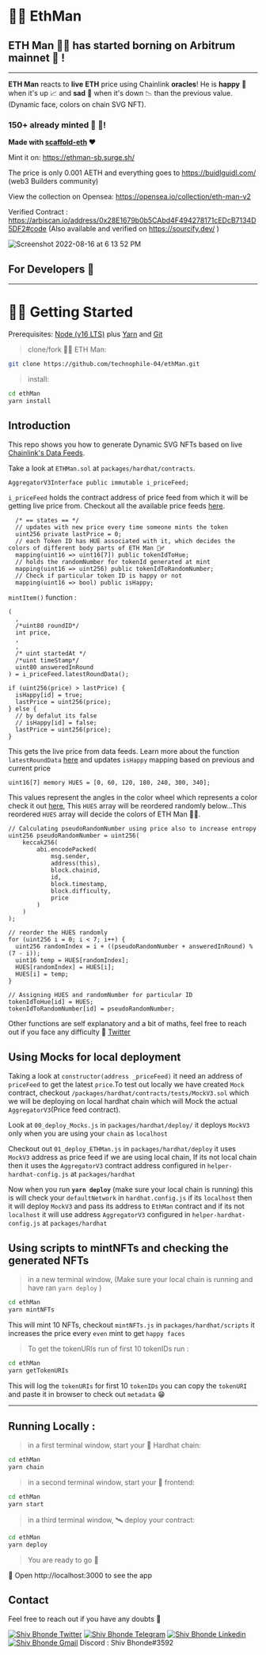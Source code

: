 # 🧍‍♂️ EthMan

## ETH Man 🧍‍♂️ has started borning on Arbitrum mainnet 🎉 !

---

**ETH Man** reacts to **live** **ETH** price using Chainlink **oracles**! He is **happy** 🙂 when it's up 📈 and **sad** 🙁 when it's down 📉 than the previous value. (Dynamic face, colors on chain SVG NFT). 

### **150+ already minted 🫣 🫣!**

**Made with [scaffold-eth](https://github.com/scaffold-eth/scaffold-eth]) ❤️**

Mint it on: https://ethman-sb.surge.sh/

The price is only 0.001 AETH and everything goes to https://buidlguidl.com/ (web3 Builders community)

View the collection on Opensea: https://opensea.io/collection/eth-man-v2

Verified Contract : https://arbiscan.io/address/0x28E1679b0b5CAbd4F494278171cEDcB7134D5DF2#code
(Also available and verified on https://sourcify.dev/ )

![Screenshot 2022-08-16 at 6 13 52 PM](https://user-images.githubusercontent.com/80153681/185744895-de73a431-1cb4-423f-94f9-5e4fbd2d2aa3.jpg)


## For Developers 👋
---

# 🏄‍♂️ Getting Started

Prerequisites: [Node (v16 LTS)](https://nodejs.org/en/download/) plus [Yarn](https://classic.yarnpkg.com/en/docs/install/) and [Git](https://git-scm.com/downloads)

> clone/fork 🧍‍♂️ ETH Man:

```bash
git clone https://github.com/technophile-04/ethMan.git
```

> install:

```bash
cd ethMan
yarn install
```
## Introduction 
This repo shows you how to generate Dynamic SVG NFTs based on live [Chainlink's Data Feeds](https://docs.chain.link/docs/get-the-latest-price/).

Take a look at `ETHMan.sol` at `packages/hardhat/contracts`.
```solidity
AggregatorV3Interface public immutable i_priceFeed;
```
`i_priceFeed` holds the contract address of price feed from which it will be getting live price from. Checkout all the available price feeds [here](https://docs.chain.link/docs/ethereum-addresses/). 


```solidity 
  /* == states == */
  // updates with new price every time someone mints the token 
  uint256 private lastPrice = 0;
  // each Token ID has HUE associated with it, which decides the colors of different body parts of ETH Man 🧍‍♂️
  mapping(uint16 => uint16[7]) public tokenIdToHue;
  // holds the randomNumber for tokenId generated at mint
  mapping(uint16 => uint256) public tokenIdToRandomNumber;
  // Check if particular token ID is happy or not
  mapping(uint16 => bool) public isHappy;
```

`mintItem()` function : 
```solidity
(
  ,
  /*uint80 roundID*/
  int price,
  ,
  ,
  /* uint startedAt */
  /*uint timeStamp*/
  uint80 answeredInRound
) = i_priceFeed.latestRoundData();

if (uint256(price) > lastPrice) {
  isHappy[id] = true;
  lastPrice = uint256(price);
} else {
  // by defalut its false
  // isHappy[id] = false;
  lastPrice = uint256(price);
}

```
This gets the live price from data feeds. Learn more about the function `latestRoundData` [here](https://docs.chain.link/docs/price-feeds-api-reference/#latestrounddata) and updates `isHappy` mapping based on previous and current price

```solidity
uint16[7] memory HUES = [0, 60, 120, 180, 240, 300, 340];
```
This values represent the angles in the color wheel which represents a color check it out [here](https://www.researchgate.net/profile/Jack-Jiang-6/publication/259245149/figure/fig5/AS:541610991931392@1506141531460/A-Two-dimensional-hue-wheel-indicating-perceived-color-and-the-corresponding-hue-angle.png), This `HUES` array will be reordered randomly below...This reordered `HUES` array will decide the colors of ETH Man 🧍‍♂️.


```solidity 
// Calculating pseudoRandomNumber using price also to increase entropy
uint256 pseudoRandomNumber = uint256(
    keccak256(
        abi.encodePacked(
            msg.sender,
            address(this),
            block.chainid,
            id,
            block.timestamp,
            block.difficulty,
            price
        )
    )
);

// reorder the HUES randomly
for (uint256 i = 0; i < 7; i++) {
  uint256 randomIndex = i + ((pseudoRandomNumber + answeredInRound) % (7 - i));
  uint16 temp = HUES[randomIndex];
  HUES[randomIndex] = HUES[i];
  HUES[i] = temp;
}

// Assigning HUES and randomNumber for particular ID
tokenIdToHue[id] = HUES;
tokenIdToRandomNumber[id] = pseudoRandomNumber;
```

Other functions are self explanatory and a bit of maths, feel free to reach out if you face any difficulty 🙌 [Twitter](https://twitter.com/ShivBhonde)

## Using Mocks for local deployment
Taking a look at `constructor(address _priceFeed)` it need an address of `priceFeed` to get the latest `price`.To test out locally we have created `Mock` contract, checkout `/packages/hardhat/contracts/tests/MockV3.sol` which we will be deploying on local hardhat chain which will Mock the actual `AggregatorV3`(Price feed contract).

Look at `00_deploy_Mocks.js` in `packages/hardhat/deploy/` it deploys `MockV3` only when you are using your `chain` as `localhost`

Checkout out `01_deploy_ETHMan.js` in `packages/hardhat/deploy` it uses `MockV3` address as price feed if we are using local chain, If its not local chain then it uses the `AggregatorV3` contract address configured in `helper-hardhat-config.js` at `packages/hardhat`

Now when you run **`yarn deploy`** (make sure your local chain is running) this is will check your `defaultNetwork` in `hardhat.config.js` if its `localhost` then it will deploy `MockV3` and pass its address to `EthMan` contract and if its not `localhost` it will use address `AggregatorV3` configured in `helper-hardhat-config.js` at `packages/hardhat`

## Using scripts to mintNFTs and checking the generated NFTs

> in a new terminal window, (Make sure your local chain is running and have ran `yarn deploy` )

```bash
cd ethMan
yarn mintNFTs
```

This will mint 10 NFTs, checkout `mintNFTs.js` in `packages/hardhat/scripts` it increases the price every `even` mint to get `happy faces`

> To get the tokenURIs run of first 10 tokenIDs run : 

```bash
cd ethMan
yarn getTokenURIs
```
This will log the `tokenURIs` for first 10 `tokenIDs` you can copy the `tokenURI` and paste it in browser to check out `metadata` 😁

---
## Running Locally : 

> in a first terminal window, start your 👷‍ Hardhat chain:

```bash
cd ethMan
yarn chain
```


> in a second terminal window, start your 📱 frontend:

```bash
cd ethMan
yarn start
```

> in a third terminal window, 🛰 deploy your contract:

```bash
cd ethMan
yarn deploy
```

> You are ready to go 🚀

📱 Open http://localhost:3000 to see the app

## Contact

Feel free  to reach out if you have any doubts 🙌


[![Shiv Bhonde Twitter](https://img.shields.io/badge/Twitter-1DA1F2?style=for-the-badge&logo=twitter&logoColor=white)](https://twitter.com/ShivBhonde)
[![Shiv Bhonde Telegram](https://img.shields.io/badge/Telegram-2CA5E0?style=for-the-badge&logo=telegram&logoColor=white)](https://web.telegram.org/k/#@shiv_bhonde)
[![Shiv Bhonde Linkedin](https://img.shields.io/badge/LinkedIn-0077B5?style=for-the-badge&logo=linkedin&logoColor=white)](https://www.linkedin.com/in/shiv-bhonde-b23a1a205/)
[![Shiv Bhonde Gmail](https://img.shields.io/badge/Gmail-gray?style=for-the-badge&logo=gmail)](mailto:shivbhonde04@gmail.com)
Discord : Shiv Bhonde#3592
